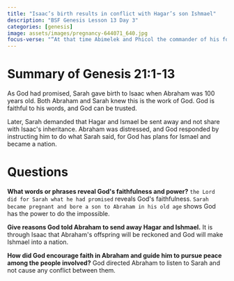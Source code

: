 ```yaml
---
title: "Isaac’s birth results in conflict with Hagar’s son Ishmael"
description: "BSF Genesis Lesson 13 Day 3"
categories: [genesis]
image: assets/images/pregnancy-644071_640.jpg
focus-verse: "“At that time Abimelek and Phicol the commander of his forcessaid to Abraham, ‘God is with you in everything you do.’” – Genesis 21:22"
---
```


# Summary of Genesis 21:1-13

As God had promised, Sarah gave birth to Isaac when Abraham was 100 years old. Both Abraham and Sarah knew this is the work of God. God is faithful to his words, and God can be trusted.

Later, Sarah demanded that Hagar and Ismael be sent away and not share with Isaac's inheritance. Abraham was distressed, and God responded by instructing him to do what Sarah said, for God has plans for Ismael and became a nation. 

# Questions

**What words or phrases reveal God's faithfulness and power?** `the Lord did for Sarah what he had promised` reveals God's faithfulness. `Sarah became pregnant and bore a son to Abraham in his old age` shows God has the power to do the impossible.

**Give reasons God told Abraham to send away Hagar and Ishmael.** It is through Isaac that Abraham's offspring will be reckoned and God will make Ishmael into a nation.

**How did God encourage faith in Abraham and guide him to pursue peace among the people involved?** God directed Abraham to listen to Sarah and not cause any conflict between them.
